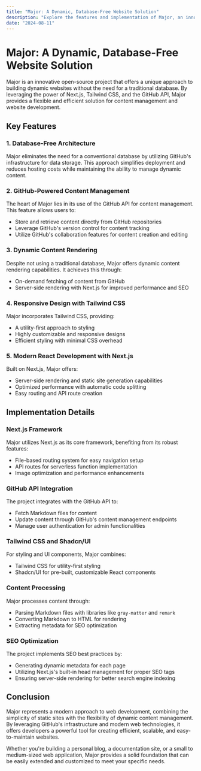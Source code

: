 ```yaml
---
title: "Major: A Dynamic, Database-Free Website Solution"
description: "Explore the features and implementation of Major, an innovative open-source project that combines Next.js, Tailwind CSS, and GitHub API for content management."
date: "2024-08-11"
---
```


# Major: A Dynamic, Database-Free Website Solution

Major is an innovative open-source project that offers a unique approach to building dynamic websites without the need for a traditional database. By leveraging the power of Next.js, Tailwind CSS, and the GitHub API, Major provides a flexible and efficient solution for content management and website development.

## Key Features

### 1. Database-Free Architecture

Major eliminates the need for a conventional database by utilizing GitHub's infrastructure for data storage. This approach simplifies deployment and reduces hosting costs while maintaining the ability to manage dynamic content.

### 2. GitHub-Powered Content Management

The heart of Major lies in its use of the GitHub API for content management. This feature allows users to:

- Store and retrieve content directly from GitHub repositories
- Leverage GitHub's version control for content tracking
- Utilize GitHub's collaboration features for content creation and editing

### 3. Dynamic Content Rendering

Despite not using a traditional database, Major offers dynamic content rendering capabilities. It achieves this through:

- On-demand fetching of content from GitHub
- Server-side rendering with Next.js for improved performance and SEO

### 4. Responsive Design with Tailwind CSS

Major incorporates Tailwind CSS, providing:

- A utility-first approach to styling
- Highly customizable and responsive designs
- Efficient styling with minimal CSS overhead

### 5. Modern React Development with Next.js

Built on Next.js, Major offers:

- Server-side rendering and static site generation capabilities
- Optimized performance with automatic code splitting
- Easy routing and API route creation

## Implementation Details

### Next.js Framework

Major utilizes Next.js as its core framework, benefiting from its robust features:

- File-based routing system for easy navigation setup
- API routes for serverless function implementation
- Image optimization and performance enhancements

### GitHub API Integration

The project integrates with the GitHub API to:

- Fetch Markdown files for content
- Update content through GitHub's content management endpoints
- Manage user authentication for admin functionalities

### Tailwind CSS and Shadcn/UI

For styling and UI components, Major combines:

- Tailwind CSS for utility-first styling
- Shadcn/UI for pre-built, customizable React components

### Content Processing

Major processes content through:

- Parsing Markdown files with libraries like `gray-matter` and `remark`
- Converting Markdown to HTML for rendering
- Extracting metadata for SEO optimization

### SEO Optimization

The project implements SEO best practices by:

- Generating dynamic metadata for each page
- Utilizing Next.js's built-in head management for proper SEO tags
- Ensuring server-side rendering for better search engine indexing

## Conclusion

Major represents a modern approach to web development, combining the simplicity of static sites with the flexibility of dynamic content management. By leveraging GitHub's infrastructure and modern web technologies, it offers developers a powerful tool for creating efficient, scalable, and easy-to-maintain websites.

Whether you're building a personal blog, a documentation site, or a small to medium-sized web application, Major provides a solid foundation that can be easily extended and customized to meet your specific needs.